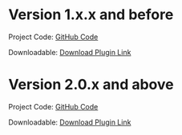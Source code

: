 Version 1.x.x and before
=================================

Project Code: [GitHub Code](https://github.com/cardstream/Opencart/tree/1.5.6.4)

Downloadable: [Download Plugin Link](https://github.com/cardstream/Opencart/archive/1.5.6.4.zip)

Version 2.0.x and above
=================================

Project Code: [GitHub Code](https://github.com/cardstream/Opencart/tree/2.0.x)

Downloadable: [Download Plugin Link](https://github.com/cardstream/Opencart/archive/2.0.x.zip)